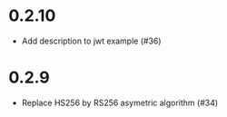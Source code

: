  # 0.2.10

- Add description to jwt example (#36)

 # 0.2.9

- Replace HS256 by RS256 asymetric algorithm (#34)
